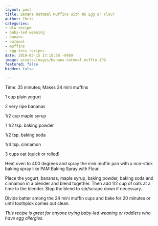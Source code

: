 ```yaml
---
layout: post
title: Banana Oatmeal Muffins with No Egg or Flour
author: Chris
categories:
- blw recipe
- baby-led weaning
- banana
- oatmeal
- muffins
- egg-less recipes
date: 2019-03-15 17:15:58 -0400
image: assets/images/banana-oatmeal-muffin.JPG
featured: false
hidden: false

---
```

Time: 35 minutes; Makes 24 mini muffins

1 cup plain yogurt

2 very ripe bananas

1/2 cup maple syrup

1 1/2 tsp. baking powder

1/2 tsp. baking soda

1/4 tsp. cinnamon

3 cups oat (quick or rolled)

Heat oven to 400 degrees and spray the mini muffin pan with a non-stick baking spray like PAM Baking Spray with Flour.

Place the yogurt, bananas, maple syrup, baking powder, baking soda and cinnamon in a blender and blend together. Then add 1/2 cup of oats at a time to the blender. Stop the blend to stir/scrape down if necessary.

Divide batter among the 24 mini muffin cups and bake for 20 minutes or until toothpick comes out clean.

_This recipe is great for anyone trying baby-led weaning or toddlers who have egg allergies._